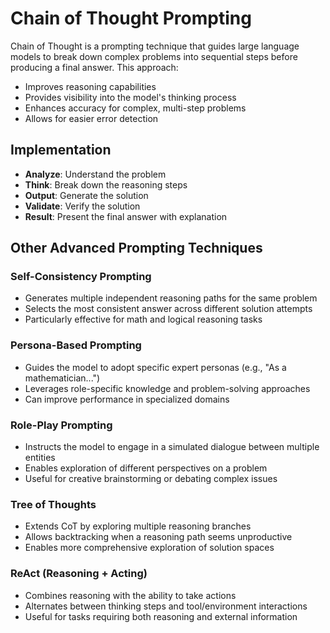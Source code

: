 # Chain of Thought Prompting

Chain of Thought is a prompting technique that guides large language models to break down complex problems into sequential steps before producing a final answer. This approach:

- Improves reasoning capabilities
- Provides visibility into the model's thinking process
- Enhances accuracy for complex, multi-step problems
- Allows for easier error detection

## Implementation

- **Analyze**: Understand the problem
- **Think**: Break down the reasoning steps
- **Output**: Generate the solution
- **Validate**: Verify the solution
- **Result**: Present the final answer with explanation

## Other Advanced Prompting Techniques

### Self-Consistency Prompting

- Generates multiple independent reasoning paths for the same problem
- Selects the most consistent answer across different solution attempts
- Particularly effective for math and logical reasoning tasks

### Persona-Based Prompting

- Guides the model to adopt specific expert personas (e.g., "As a mathematician...")
- Leverages role-specific knowledge and problem-solving approaches
- Can improve performance in specialized domains

### Role-Play Prompting

- Instructs the model to engage in a simulated dialogue between multiple entities
- Enables exploration of different perspectives on a problem
- Useful for creative brainstorming or debating complex issues

### Tree of Thoughts

- Extends CoT by exploring multiple reasoning branches
- Allows backtracking when a reasoning path seems unproductive
- Enables more comprehensive exploration of solution spaces

### ReAct (Reasoning + Acting)

- Combines reasoning with the ability to take actions
- Alternates between thinking steps and tool/environment interactions
- Useful for tasks requiring both reasoning and external information
